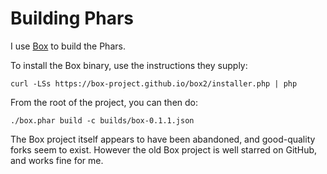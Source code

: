 Building Phars
===

I use [Box](https://github.com/box-project/box2) to build the Phars.

To install the Box binary, use the instructions they supply:

    curl -LSs https://box-project.github.io/box2/installer.php | php

From the root of the project, you can then do:

    ./box.phar build -c builds/box-0.1.1.json

The Box project itself appears to have been abandoned, and good-quality forks seem
to exist. However the old Box project is well starred on GitHub, and works fine for
me.
